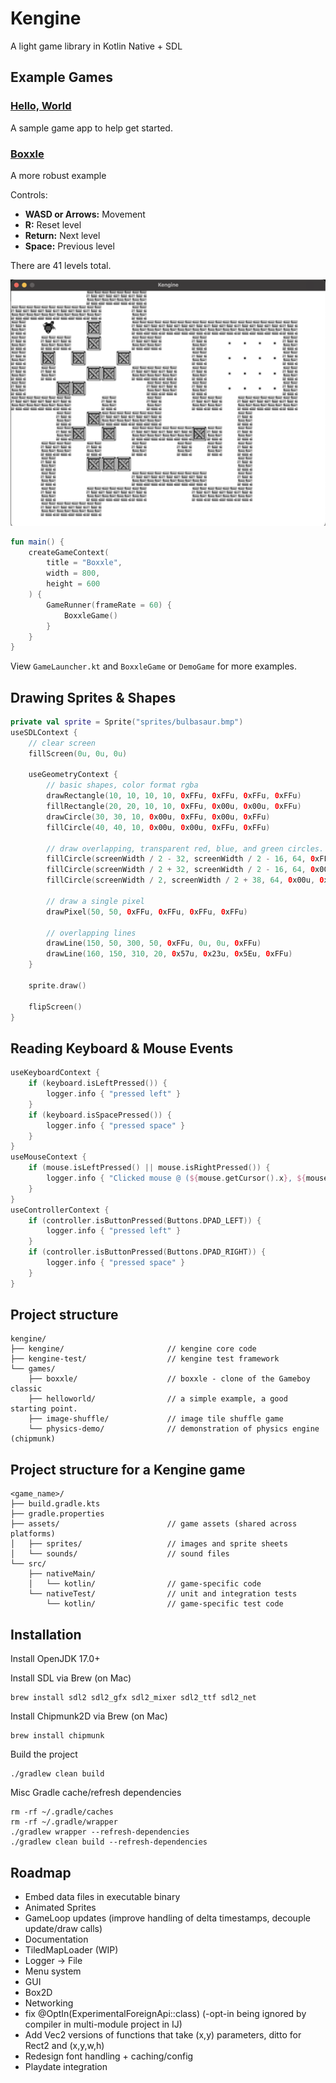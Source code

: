 # Kengine

A light game library in Kotlin Native + SDL

## Example Games

### [Hello, World](helloworld/)

A sample game app to help get started.

### [Boxxle](boxxle/) 

A more robust example

Controls:
- **WASD or Arrows:** Movement
- **R:** Reset level
- **Return:** Next level
- **Space:** Previous level

There are 41 levels total. 

<img src="https://raw.githubusercontent.com/kennycason/kengine/refs/heads/main/boxxle/screenshot.png" />

```kotlin
fun main() {
    createGameContext(
        title = "Boxxle",
        width = 800,
        height = 600
    ) {
        GameRunner(frameRate = 60) {
            BoxxleGame()
        }
    }
}
```

View `GameLauncher.kt` and `BoxxleGame` or `DemoGame` for more examples.

## Drawing Sprites & Shapes

```kotlin
private val sprite = Sprite("sprites/bulbasaur.bmp")
useSDLContext {
    // clear screen
    fillScreen(0u, 0u, 0u)

    useGeometryContext {
        // basic shapes, color format rgba
        drawRectangle(10, 10, 10, 10, 0xFFu, 0xFFu, 0xFFu, 0xFFu)
        fillRectangle(20, 20, 10, 10, 0xFFu, 0x00u, 0x00u, 0xFFu)
        drawCircle(30, 30, 10, 0x00u, 0xFFu, 0x00u, 0xFFu)
        fillCircle(40, 40, 10, 0x00u, 0x00u, 0xFFu, 0xFFu)

        // draw overlapping, transparent red, blue, and green circles.
        fillCircle(screenWidth / 2 - 32, screenWidth / 2 - 16, 64, 0xFFu, 0x00u, 0x00u, 0x77u)
        fillCircle(screenWidth / 2 + 32, screenWidth / 2 - 16, 64, 0x00u, 0xFFu, 0x00u, 0x77u)
        fillCircle(screenWidth / 2, screenWidth / 2 + 38, 64, 0x00u, 0x00u, 0xFFu, 0x77u)
        
        // draw a single pixel
        drawPixel(50, 50, 0xFFu, 0xFFu, 0xFFu, 0xFFu)
        
        // overlapping lines
        drawLine(150, 50, 300, 50, 0xFFu, 0u, 0u, 0xFFu)
        drawLine(160, 150, 310, 20, 0x57u, 0x23u, 0x5Eu, 0xFFu)
    }

    sprite.draw()

    flipScreen()
}
```

## Reading Keyboard & Mouse Events

```kotlin
useKeyboardContext {
    if (keyboard.isLeftPressed()) {
        logger.info { "pressed left" }
    }
    if (keyboard.isSpacePressed()) {
        logger.info { "pressed space" }
    }
}
useMouseContext {
    if (mouse.isLeftPressed() || mouse.isRightPressed()) {
        logger.info { "Clicked mouse @ (${mouse.getCursor().x}, ${mouse.getCursor().y})" }
    }
}
useControllerContext {
    if (controller.isButtonPressed(Buttons.DPAD_LEFT)) {
        logger.info { "pressed left" }
    }
    if (controller.isButtonPressed(Buttons.DPAD_RIGHT)) {
        logger.info { "pressed space" }
    }
}
```

## Project structure

```shell
kengine/
├── kengine/                       // kengine core code
├── kengine-test/                  // kengine test framework
└── games/
    ├── boxxle/                    // boxxle - clone of the Gameboy classic
    ├── helloworld/                // a simple example, a good starting point.
    ├── image-shuffle/             // image tile shuffle game
    └── physics-demo/              // demonstration of physics engine (chipmunk)
```

## Project structure for a Kengine game

```shell
<game_name>/
├── build.gradle.kts               
├── gradle.properties    
├── assets/                        // game assets (shared across platforms)
│   ├── sprites/                   // images and sprite sheets
│   └── sounds/                    // sound files     
└── src/
    ├── nativeMain/
    │   └── kotlin/                // game-specific code
    └── nativeTest/                // unit and integration tests
        └── kotlin/                // game-specific test code
```

## Installation 

Install OpenJDK 17.0+

Install SDL via Brew (on Mac)
```shell
brew install sdl2 sdl2_gfx sdl2_mixer sdl2_ttf sdl2_net
```

Install Chipmunk2D via Brew (on Mac)
```shell
brew install chipmunk
```

Build the project
```shell
./gradlew clean build
```

Misc Gradle cache/refresh dependencies
```shell
rm -rf ~/.gradle/caches
rm -rf ~/.gradle/wrapper
./gradlew wrapper --refresh-dependencies
./gradlew clean build --refresh-dependencies
```

## Roadmap
- Embed data files in executable binary
- Animated Sprites
- GameLoop updates (improve handling of delta timestamps, decouple update/draw calls)
- Documentation
- TiledMapLoader (WIP)
- Logger -> File
- Menu system
- GUI
- Box2D
- Networking
- fix @OptIn(ExperimentalForeignApi::class) (-opt-in being ignored by compiler in multi-module project in IJ)
- Add Vec2 versions of functions that take (x,y) parameters, ditto for Rect2 and (x,y,w,h)
- Redesign font handling + caching/config
- Playdate integration



